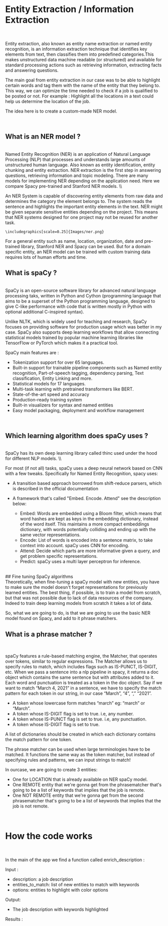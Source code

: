 # Entity Extraction / Information Extraction

<br/>

Entity extraction, also known as entity name extraction or named entity recognition, is an information extraction technique that identifies key elements from text, then classifies them into predefined categories.This makes unstructured data machine readable (or structured) and available for standard processing actions such as retrieving information, extracting facts and answering questions.

The main goal from entity extraction in our case was to be able to highlight certain words and tag them with the name of the entity that they belong to. This way, we can optimize the time needed to check if a job is qualified to be posted or not. For example : Highlight all the locations in a text could help us determine the location of the job.

The idea here is to create a custom-made NER model.

<br/>

## What is an NER model ?

<br/>
Named Entity Recognition (NER) is an application of Natural Language Processing (NLP) that processes and understands large amounts of unstructured human language. Also known as entity identification, entity chunking and entity extraction. NER extraction is the first step in answering questions, retrieving information and topic modeling. There are many models for implementing NER depending on the application need. Here we compare Spacy pre-trained and Stanford NER models. \\


An NER System is capable of discovering entity elements from raw data and determines the category the element belongs to. The system reads the sentence and highlights the important entity elements in the text. NER might be given separate sensitive entities depending on the project. This means that NER systems designed for one project may not be reused for another task.

    \includegraphics[scale=0.25]{Images/ner.png}

For a general entity such as name, location, organization, date and pre-trained library, Stanford NER and Spacy can be used. But for a domain specific entity, an NER model can be trained with custom training data requires lots of human efforts and time.
<br/>

## What is spaCy ? 

<br/>
SpaCy is an open-source software library for advanced natural language processing taks, written in Python and Cython (programming language that aims to be a superset of the Python programming language, designed to give C-like performance with code that is written mostly in Python with optional additional C-inspired syntax). 


Unlike NLTK, which is widely used for teaching and research, SpaCy focuses on providing software for production usage which was better in my case. SpaCy also supports deep learning workflows that allow connecting statistical models trained by popular machine learning libraries like TensorFlow or PyTorch which makes it a practical tool. 

SpaCy main features are : 

  - Tokenization support for over 65 languages.
  - Built-in support for trainable pipeline components such as Named entity recognition, Part-of-speech tagging, dependency parsing, Text classification, Entity Linking and more.
  - Statistical models for 17 languages.
  - Multi-task learning with pretrained transformers like BERT.
  - State-of-the-art speed and accuracy
  - Production-ready training system
  - Built-in visualizers for syntax and named entities
  - Easy model packaging, deployment and workflow management
<br/>

## Which learning algorithm does spaCy uses ? 

<br/>
SpaCy has its own deep learning library called thinc  used under the hood for different NLP models. \\

For most (if not all) tasks, spaCy uses a deep neural network based on CNN with a few tweaks. Specifically for Named Entity Recognition, spacy uses:
   
  - A transition based approach borrowed from shift-reduce parsers, which is described in the official documentation 

  - A framework that's called "Embed. Encode. Attend" see the description below:
      - Embed: Words are embedded using a Bloom filter, which means that word hashes are kept as keys in the embedding dictionary, instead of the word itself. This maintains a more compact embeddings dictionary, with words potentially colliding and ending up with the same vector representations.
      - Encode: List of words is encoded into a sentence matrix, to take context into account. spaCy uses CNN for encoding.
      - Attend: Decide which parts are more informative given a query, and get problem specific representations.
      - Predict: spaCy uses a multi layer perceptron for inference.

<br/>
## Fine tuning SpaCy algorithms  
<br/>
Theoretically, when fine-tuning a spaCy model with new entities, you have to make sure the model doesn't forget representations for previously learned entities. The best thing, if possible, is to train a model from scratch, but that was not possible due to lack of data resources of the company. Indeed to train deep learning models from scratch it takes a lot of data. 

So, what we are going to do, is that we are going to use the basic NER model found on Spacy, and add to it phrase matchers.
<br/>

## What is a phrase matcher  ? 

<br/>

spaCy features a rule-based matching engine, the Matcher, that operates over tokens, similar to regular expressions. The Matcher allows us to specify rules to match, which includes flags such as IS-PUNCT, IS-DIGIT, etc.
When we pass a sentence into a nlp pipeline in spacy, it returns a doc object which contains the same sentence but with attributes added to it. Each word and punctuation is treated as a token in the doc object. Say if we want to match “March 4, 2021” in a sentence, we have to specify the match pattern for each token in our string, in our case “March”, “4”, “,” “2021”.
     
  - A token whose lowercase form matches “march” eg: “march” or “March”.
  - A token whose IS-DIGIT flag is set to true. i.e, any number.
  - A token whose IS-PUNCT flag is set to true. i.e, any punctuation.
  - A token whose IS-DIGIT flag is set to true.

 A list of dictionaries should be created in which each dictionary contains the match pattern for one token.
 
 
 The phrase matcher can be used when large terminologies have to be matched. It functions the same way as the token matcher, but instead of specifying rules and patterns, we can input strings to match!
 
 
 In ourcase, we are going to create 3 entities:
    
  - One for LOCATION that is already available on NER spaCy model.
  - One REMOTE entity that we're gonna get from the phrasematcher that's going to be a list of keywords that implies that the job is remote.
  - One NOT REMOTE entity that we're gonna get from the second phrasematcher that's going to be a list of keywords that implies that the job is not remote.
 
<br/>

# How the code works 
<br/>

In the main of the app we find a function called enrich_description : 

Input : 
- description: a job description
- entities_to_match: list of new entities to match with keywords
- options: entities to highlight with color options

Output:
- The job description with keywords highlighted 


Results : 


<br/>
